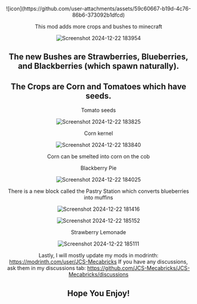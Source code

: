 <div align="center"><p>
  ![icon](https://github.com/user-attachments/assets/59c60667-b19d-4c76-86b6-373092b1dfcd)

This mod adds more crops and bushes to minecraft

![Screenshot 2024-12-22 183954](https://github.com/user-attachments/assets/d0d27c25-ed6f-409c-9bea-389e9b5d2a32)

## The new Bushes are Strawberries, Blueberries, and Blackberries (which spawn naturally).
## The Crops are Corn and Tomatoes which have seeds.

Tomato seeds

![Screenshot 2024-12-22 183825](https://github.com/user-attachments/assets/07d2deb1-05f6-484b-b56d-de504bd14056)

Corn kernel

![Screenshot 2024-12-22 183840](https://github.com/user-attachments/assets/b9d048d3-5773-426b-ae84-f1888a0e75e5)

Corn can be smelted into corn on the cob

Blackberry Pie

![Screenshot 2024-12-22 184025](https://github.com/user-attachments/assets/176fff27-16fa-45e1-99f8-e271f6c1fca2)

There is a new block called the Pastry Station which converts blueberries into muffins

![Screenshot 2024-12-22 181416](https://github.com/user-attachments/assets/48404baf-8bbf-4961-9bce-57014ce3b792)

![Screenshot 2024-12-22 185152](https://github.com/user-attachments/assets/ce1ddf81-4dc2-4501-b08d-f4d4f0032a1a)

Strawberry Lemonade

![Screenshot 2024-12-22 185111](https://github.com/user-attachments/assets/79505056-d55f-49c9-bbb1-17233223959d)


Lastly, I will mostly update my mods in modrinth: https://modrinth.com/user/JCS-Mecabricks
If you have any discussions, ask them in my discussions tab: https://github.com/JCS-Mecabricks/JCS-Mecabricks/discussions

## Hope You Enjoy!
